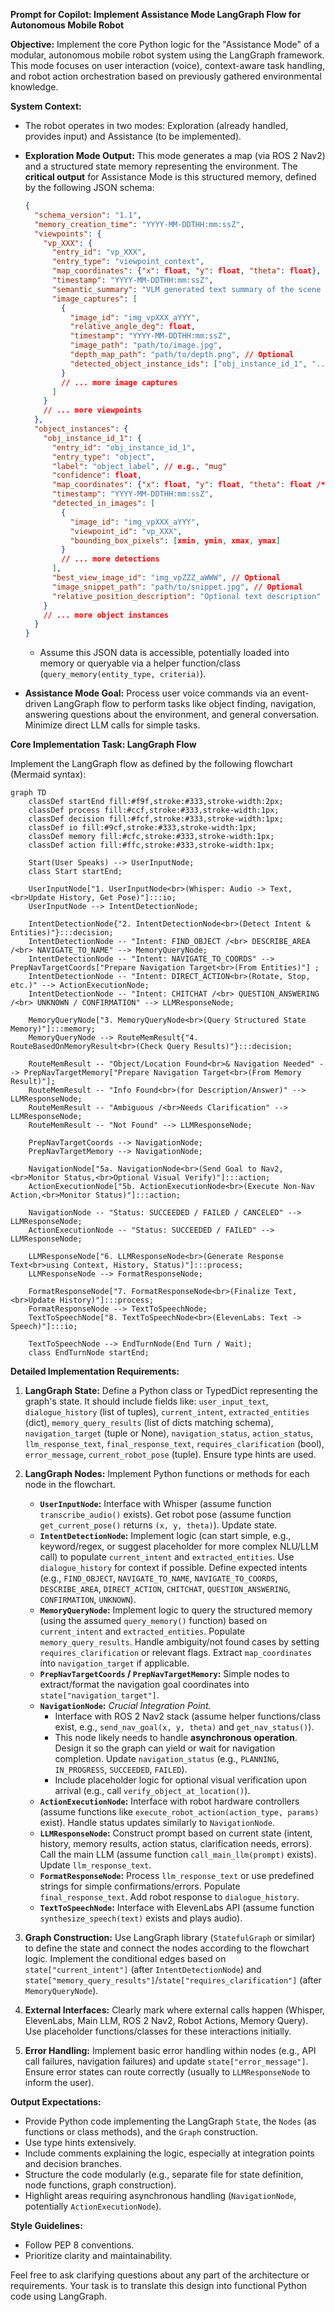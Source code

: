 
**Prompt for Copilot: Implement Assistance Mode LangGraph Flow for Autonomous Mobile Robot**

**Objective:** Implement the core Python logic for the "Assistance Mode" of a modular, autonomous mobile robot system using the LangGraph framework. This mode focuses on user interaction (voice), context-aware task handling, and robot action orchestration based on previously gathered environmental knowledge.

**System Context:**

*   The robot operates in two modes: Exploration (already handled, provides input) and Assistance (to be implemented).
*   **Exploration Mode Output:** This mode generates a map (via ROS 2 Nav2) and a structured state memory representing the environment. The **critical output** for Assistance Mode is this structured memory, defined by the following JSON schema:

    ```json
    {
      "schema_version": "1.1",
      "memory_creation_time": "YYYY-MM-DDTHH:mm:ssZ",
      "viewpoints": {
        "vp_XXX": {
          "entry_id": "vp_XXX",
          "entry_type": "viewpoint_context",
          "map_coordinates": {"x": float, "y": float, "theta": float},
          "timestamp": "YYYY-MM-DDTHH:mm:ssZ",
          "semantic_summary": "VLM generated text summary of the scene from this viewpoint.",
          "image_captures": [
            {
              "image_id": "img_vpXXX_aYYY",
              "relative_angle_deg": float,
              "timestamp": "YYYY-MM-DDTHH:mm:ssZ",
              "image_path": "path/to/image.jpg",
              "depth_map_path": "path/to/depth.png", // Optional
              "detected_object_instance_ids": ["obj_instance_id_1", "..."]
            }
            // ... more image captures
          ]
        }
        // ... more viewpoints
      },
      "object_instances": {
        "obj_instance_id_1": {
          "entry_id": "obj_instance_id_1",
          "entry_type": "object",
          "label": "object_label", // e.g., "mug"
          "confidence": float,
          "map_coordinates": {"x": float, "y": float, "theta": float /* Optional */ /*, "z": float Optional */},
          "timestamp": "YYYY-MM-DDTHH:mm:ssZ",
          "detected_in_images": [
            {
              "image_id": "img_vpXXX_aYYY",
              "viewpoint_id": "vp_XXX",
              "bounding_box_pixels": [xmin, ymin, xmax, ymax]
            }
            // ... more detections
          ],
          "best_view_image_id": "img_vpZZZ_aWWW", // Optional
          "image_snippet_path": "path/to/snippet.jpg", // Optional
          "relative_position_description": "Optional text description" // Optional
        }
        // ... more object instances
      }
    }
    ```
    *   Assume this JSON data is accessible, potentially loaded into memory or queryable via a helper function/class (`query_memory(entity_type, criteria)`).

*   **Assistance Mode Goal:** Process user voice commands via an event-driven LangGraph flow to perform tasks like object finding, navigation, answering questions about the environment, and general conversation. Minimize direct LLM calls for simple tasks.

**Core Implementation Task: LangGraph Flow**

Implement the LangGraph flow as defined by the following flowchart (Mermaid syntax):

```mermaid
graph TD
    classDef startEnd fill:#f9f,stroke:#333,stroke-width:2px;
    classDef process fill:#ccf,stroke:#333,stroke-width:1px;
    classDef decision fill:#fcf,stroke:#333,stroke-width:1px;
    classDef io fill:#9cf,stroke:#333,stroke-width:1px;
    classDef memory fill:#cfc,stroke:#333,stroke-width:1px;
    classDef action fill:#ffc,stroke:#333,stroke-width:1px;

    Start(User Speaks) --> UserInputNode;
    class Start startEnd;

    UserInputNode["1. UserInputNode<br>(Whisper: Audio -> Text,<br>Update History, Get Pose)"]:::io;
    UserInputNode --> IntentDetectionNode;

    IntentDetectionNode{"2. IntentDetectionNode<br>(Detect Intent & Entities)"}:::decision;
    IntentDetectionNode -- "Intent: FIND_OBJECT /<br> DESCRIBE_AREA /<br> NAVIGATE_TO_NAME" --> MemoryQueryNode;
    IntentDetectionNode -- "Intent: NAVIGATE_TO_COORDS" --> PrepNavTargetCoords["Prepare Navigation Target<br>(From Entities)"] ;
    IntentDetectionNode -- "Intent: DIRECT_ACTION<br>(Rotate, Stop, etc.)" --> ActionExecutionNode;
    IntentDetectionNode -- "Intent: CHITCHAT /<br> QUESTION_ANSWERING /<br> UNKNOWN / CONFIRMATION" --> LLMResponseNode;

    MemoryQueryNode["3. MemoryQueryNode<br>(Query Structured State Memory)"]:::memory;
    MemoryQueryNode --> RouteMemResult{"4. RouteBasedOnMemoryResult<br>(Check Query Results)"}:::decision;

    RouteMemResult -- "Object/Location Found<br>& Navigation Needed" --> PrepNavTargetMemory["Prepare Navigation Target<br>(From Memory Result)"];
    RouteMemResult -- "Info Found<br>(for Description/Answer)" --> LLMResponseNode;
    RouteMemResult -- "Ambiguous /<br>Needs Clarification" --> LLMResponseNode;
    RouteMemResult -- "Not Found" --> LLMResponseNode;

    PrepNavTargetCoords --> NavigationNode;
    PrepNavTargetMemory --> NavigationNode;

    NavigationNode["5a. NavigationNode<br>(Send Goal to Nav2,<br>Monitor Status,<br>Optional Visual Verify)"]:::action;
    ActionExecutionNode["5b. ActionExecutionNode<br>(Execute Non-Nav Action,<br>Monitor Status)"]:::action;

    NavigationNode -- "Status: SUCCEEDED / FAILED / CANCELED" --> LLMResponseNode;
    ActionExecutionNode -- "Status: SUCCEEDED / FAILED" --> LLMResponseNode;

    LLMResponseNode["6. LLMResponseNode<br>(Generate Response Text<br>using Context, History, Status)"]:::process;
    LLMResponseNode --> FormatResponseNode;

    FormatResponseNode["7. FormatResponseNode<br>(Finalize Text,<br>Update History)"]:::process;
    FormatResponseNode --> TextToSpeechNode;
    TextToSpeechNode["8. TextToSpeechNode<br>(ElevenLabs: Text -> Speech)"]:::io;

    TextToSpeechNode --> EndTurnNode(End Turn / Wait);
    class EndTurnNode startEnd;
```

**Detailed Implementation Requirements:**

1.  **LangGraph State:** Define a Python class or TypedDict representing the graph's state. It should include fields like: `user_input_text`, `dialogue_history` (list of tuples), `current_intent`, `extracted_entities` (dict), `memory_query_results` (list of dicts matching schema), `navigation_target` (tuple or None), `navigation_status`, `action_status`, `llm_response_text`, `final_response_text`, `requires_clarification` (bool), `error_message`, `current_robot_pose` (tuple). Ensure type hints are used.

2.  **LangGraph Nodes:** Implement Python functions or methods for each node in the flowchart.
    *   **`UserInputNode`:** Interface with Whisper (assume function `transcribe_audio()` exists). Get robot pose (assume function `get_current_pose()` returns `(x, y, theta)`). Update state.
    *   **`IntentDetectionNode`:** Implement logic (can start simple, e.g., keyword/regex, or suggest placeholder for more complex NLU/LLM call) to populate `current_intent` and `extracted_entities`. Use `dialogue_history` for context if possible. Define expected intents (e.g., `FIND_OBJECT`, `NAVIGATE_TO_NAME`, `NAVIGATE_TO_COORDS`, `DESCRIBE_AREA`, `DIRECT_ACTION`, `CHITCHAT`, `QUESTION_ANSWERING`, `CONFIRMATION`, `UNKNOWN`).
    *   **`MemoryQueryNode`:** Implement logic to query the structured memory (using the assumed `query_memory()` function) based on `current_intent` and `extracted_entities`. Populate `memory_query_results`. Handle ambiguity/not found cases by setting `requires_clarification` or relevant flags. Extract `map_coordinates` into `navigation_target` if applicable.
    *   **`PrepNavTargetCoords` / `PrepNavTargetMemory`:** Simple nodes to extract/format the navigation goal coordinates into `state["navigation_target"]`.
    *   **`NavigationNode`:** *Crucial Integration Point.*
        *   Interface with ROS 2 Nav2 stack (assume helper functions/class exist, e.g., `send_nav_goal(x, y, theta)` and `get_nav_status()`).
        *   This node likely needs to handle **asynchronous operation**. Design it so the graph can yield or wait for navigation completion. Update `navigation_status` (e.g., `PLANNING`, `IN_PROGRESS`, `SUCCEEDED`, `FAILED`).
        *   Include placeholder logic for optional visual verification upon arrival (e.g., call `verify_object_at_location()`).
    *   **`ActionExecutionNode`:** Interface with robot hardware controllers (assume functions like `execute_robot_action(action_type, params)` exist). Handle status updates similarly to `NavigationNode`.
    *   **`LLMResponseNode`:** Construct prompt based on current state (intent, history, memory results, action status, clarification needs, errors). Call the main LLM (assume function `call_main_llm(prompt)` exists). Update `llm_response_text`.
    *   **`FormatResponseNode`:** Process `llm_response_text` or use predefined strings for simple confirmations/errors. Populate `final_response_text`. Add robot response to `dialogue_history`.
    *   **`TextToSpeechNode`:** Interface with ElevenLabs API (assume function `synthesize_speech(text)` exists and plays audio).

3.  **Graph Construction:** Use LangGraph library (`StatefulGraph` or similar) to define the state and connect the nodes according to the flowchart logic. Implement the conditional edges based on `state["current_intent"]` (after `IntentDetectionNode`) and `state["memory_query_results"]`/`state["requires_clarification"]` (after `MemoryQueryNode`).

4.  **External Interfaces:** Clearly mark where external calls happen (Whisper, ElevenLabs, Main LLM, ROS 2 Nav2, Robot Actions, Memory Query). Use placeholder functions/classes for these interactions initially.

5.  **Error Handling:** Implement basic error handling within nodes (e.g., API call failures, navigation failures) and update `state["error_message"]`. Ensure error states can route correctly (usually to `LLMResponseNode` to inform the user).

**Output Expectations:**

*   Provide Python code implementing the LangGraph `State`, the `Nodes` (as functions or class methods), and the `Graph` construction.
*   Use type hints extensively.
*   Include comments explaining the logic, especially at integration points and decision branches.
*   Structure the code modularly (e.g., separate file for state definition, node functions, graph construction).
*   Highlight areas requiring asynchronous handling (`NavigationNode`, potentially `ActionExecutionNode`).

**Style Guidelines:**

*   Follow PEP 8 conventions.
*   Prioritize clarity and maintainability.

Feel free to ask clarifying questions about any part of the architecture or requirements. Your task is to translate this design into functional Python code using LangGraph.

